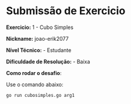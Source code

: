 # Submissão de Exercicio

**Exercicio:** 1 - Cubo Simples

**Nickname:** joao-erik2077

**Nível Técnico:** - Estudante

**Dificuldade de Resolução:** - Baixa

**Como rodar o desafio**: 

Use o comando abaixo: 
```bash
go run cubosimples.go arg1
```